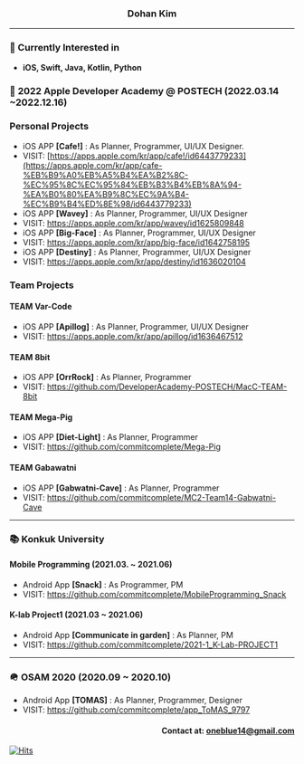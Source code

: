 ### <div align= center>Dohan Kim</div>
---
### <div align= left>🎈 Currently Interested in</div>
* **iOS, Swift, Java, Kotlin, Python**
### 🍎 **2022 Apple Developer Academy @ POSTECH (2022.03.14 ~2022.12.16)**

### Personal Projects
* iOS APP **[Cafe!]** : As Planner, Programmer, UI/UX Designer.
* VISIT: [https://apps.apple.com/kr/app/cafe!/id6443779233](https://apps.apple.com/kr/app/cafe-%EB%B9%A0%EB%A5%B4%EA%B2%8C-%EC%95%8C%EC%95%84%EB%B3%B4%EB%8A%94-%EA%B0%80%EA%B9%8C%EC%9A%B4-%EC%B9%B4%ED%8E%98/id6443779233)
* iOS APP **[Wavey]** : As Planner, Programmer, UI/UX Designer
* VISIT: <https://apps.apple.com/kr/app/wavey/id1625809848>
* iOS APP **[Big-Face]** : As Planner, Programmer, UI/UX Designer
* VISIT: <https://apps.apple.com/kr/app/big-face/id1642758195>
* iOS APP **[Destiny]** : As Planner, Programmer, UI/UX Designer
* VISIT: <https://apps.apple.com/kr/app/destiny/id1636020104>

### Team Projects
 #### TEAM Var-Code
* iOS APP **[Apillog]** : As Planner, Programmer, UI/UX Designer
* VISIT: <https://apps.apple.com/kr/app/apillog/id1636467512>
 #### TEAM 8bit
* iOS APP **[OrrRock]** : As Planner, Programmer
* VISIT: <https://github.com/DeveloperAcademy-POSTECH/MacC-TEAM-8bit>
 #### TEAM Mega-Pig
* iOS APP **[Diet-Light]** : As Planner, Programmer
* VISIT: <https://github.com/commitcomplete/Mega-Pig>
 #### TEAM Gabawatni
* iOS APP **[Gabwatni-Cave]** : As Planner, Programmer
* VISIT: <https://github.com/commitcomplete/MC2-Team14-Gabwatni-Cave>
---
### 📚 Konkuk University
#### **Mobile Programming (2021.03. ~ 2021.06)**
* Android App **[Snack]** : As Programmer, PM
* VISIT: <https://github.com/commitcomplete/MobileProgramming_Snack>
#### **K-lab Project1 (2021.03 ~ 2021.06)**
* Android App **[Communicate in garden]** : As Planner, PM
* VISIT: <https://github.com/commitcomplete/2021-1_K-Lab-PROJECT1>
---
### 🪖 OSAM 2020 (2020.09 ~ 2020.10)
* Android App **[TOMAS]** : As Planner, Programmer, Designer
* VISIT: <https://github.com/commitcomplete/app_ToMAS_9797>
#### <div align = right> Contact at: oneblue14@gmail.com</div>
<div align=left>
	
	
  </div>



[![Hits](https://hits.seeyoufarm.com/api/count/incr/badge.svg?url=https%3A%2F%2Fgithub.com%2Fcommitcomplete&count_bg=%236D8CE3&title_bg=%23000000&icon=&icon_color=%23FFFFFF&title=hits&edge_flat=false)](https://hits.seeyoufarm.com)
